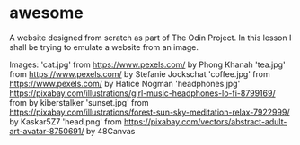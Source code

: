 # awesome

A website designed from scratch as part of The Odin Project. 
In this lesson I shall be trying to emulate a website from an image. 

Images: 
'cat.jpg' from https://www.pexels.com/ by Phong Khanah
'tea.jpg' from https://www.pexels.com/ by Stefanie Jockschat
'coffee.jpg' from https://www.pexels.com/ by Hatice Nogman
'headphones.jpg' https://pixabay.com/illustrations/girl-music-headphones-lo-fi-8799169/ from by kiberstalker
'sunset.jpg' from https://pixabay.com/illustrations/forest-sun-sky-meditation-relax-7922999/ by Kaskar5Z7
'head.png' from https://pixabay.com/vectors/abstract-adult-art-avatar-8750691/ by 48Canvas